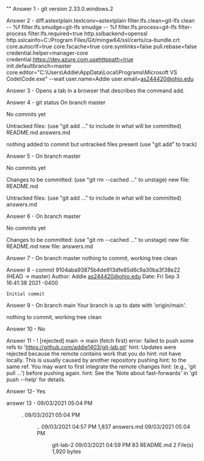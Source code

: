 "" 
Answer 1 - git version 2.33.0.windows.2

Answer 2 - 
diff.astextplain.textconv=astextplain
filter.lfs.clean=git-lfs clean -- %f
filter.lfs.smudge=git-lfs smudge -- %f
filter.lfs.process=git-lfs filter-process
filter.lfs.required=true
http.sslbackend=openssl
http.sslcainfo=C:/Program Files/Git/mingw64/ssl/certs/ca-bundle.crt
core.autocrlf=true
core.fscache=true
core.symlinks=false
pull.rebase=false
credential.helper=manager-core
credential.https://dev.azure.com.usehttppath=true
init.defaultbranch=master
core.editor="C:\Users\Addie\AppData\Local\Programs\Microsoft VS Code\Code.exe" --wait
user.name=Addie
user.email=as244420@ohio.edu

Answer 3 - Opens a tab in a browser that describes the command add.

Answer 4 - git status
On branch master

No commits yet

Untracked files:
  (use "git add <file>..." to include in what will be committed)
        README.md
        answers.md

nothing added to commit but untracked files present (use "git add" to track)

Answer 5 - 
On branch master

No commits yet

Changes to be committed:
  (use "git rm --cached <file>..." to unstage)
        new file:   README.md

Untracked files:
  (use "git add <file>..." to include in what will be committed)
        answers.md

Answer 6 - 
On branch master

No commits yet

Changes to be committed:
  (use "git rm --cached <file>..." to unstage)
        new file:   README.md
        new file:   answers.md

Answer 7 -
On branch master
nothing to commit, working tree clean

Answer 8 -
commit 9104aba93875b4de913dfe85d6c9a30ba3f38e22 (HEAD -> master)
Author: Addie <as244420@ohio.edu>
Date:   Fri Sep 3 16:41:38 2021 -0400

    Initial commit

Answer 9 - 
On branch main
Your branch is up to date with 'origin/main'.

nothing to commit, working tree clean

Answer 10 - No

Answer 11 - ! [rejected]        main -> main (fetch first)
error: failed to push some refs to 'https://github.com/addie1403/git-lab.git'
hint: Updates were rejected because the remote contains work that you do
hint: not have locally. This is usually caused by another repository pushing
hint: to the same ref. You may want to first integrate the remote changes
hint: (e.g., 'git pull ...') before pushing again.
hint: See the 'Note about fast-forwards' in 'git push --help' for details.

Answer 12- Yes

answer 13 - 09/03/2021  05:04 PM    <DIR>          .
09/03/2021  05:04 PM    <DIR>          ..
09/03/2021  04:57 PM             1,837 answers.md
09/03/2021  05:04 PM    <DIR>          git-lab-2
09/03/2021  04:59 PM                83 README.md
               2 File(s)          1,920 bytes

